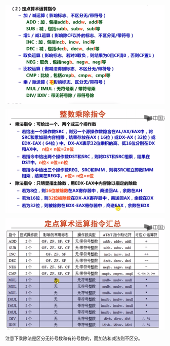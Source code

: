 ![ppt](https://github.com/SteveLauC/pic/blob/main/Screen%20Shot%202022-04-02%20at%209.05.11%20AM.png)

![ppt](https://github.com/SteveLauC/pic/blob/main/Screen%20Shot%202022-04-02%20at%209.10.56%20AM.png)

![ppt](https://github.com/SteveLauC/pic/blob/main/Screen%20Shot%202022-04-02%20at%209.13.57%20AM.png)

注意下乘除法是区分无符号数和有符号数的，而加法和减法则不区分。
